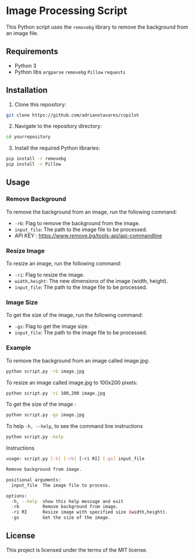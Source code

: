 # Image Processing Script

This Python script uses the `removebg` library to remove the background from an image file.

## Requirements

- Python 3
- Python libs 
  `argparse`
  `removebg`
  `Pillow`
  `requests` 

## Installation

1. Clone this repository:

```bash
git clone https://github.com/adrianotavares/copilot
```

2. Navigate to the repository directory:

```bash
cd yourrepository
```

3. Install the required Python libraries:

```bash
pip install -r removebg
pip install -r Pillow
```

## Usage

### Remove Background

To remove the background from an image, run the following command:

- ```-rb```: Flag to remove the background from the image.
- ```input_file```: The path to the image file to be processed.
- API KEY : https://www.remove.bg/tools-api/api-commandline 

### Resize Image

To resize an image, run the following command:

- ```-ri```: Flag to resize the image.
- ```width,height```: The new dimensions of the image (width, height).
- ```input_file```: The path to the image file to be processed.

### Image Size

To get the size of the image, run the following command:

- ```-gs```: Flag to get the image size.
- ```input_file```: The path to the image file to be processed.

### Example

To remove the background from an image called image.jpg:

```bash
python script.py -rb image.jpg
```

To resize an image called image.jpg to 100x200 pixels:

```bash
python script.py -ri 100,200 image.jpg
```

To get the size of the image :

```bash
python script.py -gs image.jpg
```

To help `-h, --help`, to see the command line instructions

```bash
python script.py -help
```

Instructions 

```bash
usage: script.py [-h] [-rb] [-ri RI] [-gs] input_file

Remove background from image.

positional arguments:
  input_file  The image file to process.

options:
  -h, --help  show this help message and exit
  -rb         Remove background from image.
  -ri RI      Resize image with specified size (width,height).
  -gs         Get the size of the image.
```

## License

This project is licensed under the terms of the MIT license.
